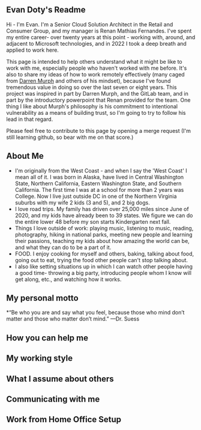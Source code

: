 ## Evan Doty's Readme

Hi - I'm Evan. I'm a Senior Cloud Solution Architect in the Retail and Consumer Group, and my manager is Renan Mathias Fernandes. I've spent my entire career- over twenty years at this point - working with, around, and adjacent to Microsoft technologies, and in 2022 I took a deep breath and applied to work here. 

This page is intended to help others understand what it might be like to work with me, especially people who haven't worked with me before. It's also to share my ideas of how to work remotely effectively (many caged from [Darren Murph](https://about.gitlab.com/handbook/ceo/chief-of-staff-team/readmes/dmurph/#darrens-readme) and others of his mindset), because I've found tremendous value in doing so over the last seven or eight years. This project was inspired in part by Darren Murph, and the GitLab team, and in part by the introductory powerpoint that Renan provided for the team. One thing I like about Murph's philosophy is his commitment to intentional vulnerability as a means of building trust, so I'm going to try to follow his lead in that regard. 

Please feel free to contribute to this page by opening a merge request (I'm still learning github, so bear with me on that score.)

## About Me

* I'm originally from the West Coast - and when I say the 'West Coast' I mean all of it. I was born in Alaska, have lived in Central Washington State, Northern California, Eastern Washington State, and Southern California. The first time I was at a school for more than 2 years was College. Now I live just outside DC in one of the Northern Virginia suburbs with my wife 2 kids (3 and 5), and 2 big dogs. 
* I love road trips. My family has driven over 25,000 miles since June of 2020, and my kids have already been to 39 states. We figure we can do the entire lower 48 before my son starts Kindergarten next fall. 
* Things I love outside of work: playing music, listening to music, reading, photography, hiking in national parks, meeting new people and learning their passions, teaching my kids about how amazing the world can be, and what they can do to be a part of it.
* FOOD. I enjoy cooking for myself and others, baking, talking about food, going out to eat, trying the food other people can't stop talking about.
* I also like setting situations up in which I can watch other people having a good time- throwing a big party, introducing people whom I know will get along, etc., and watching how it works. 


## My personal motto
*“Be who you are and say what you feel, because those who mind don’t matter and those who matter don’t mind.” —Dr. Suess


## How you can help me


## My working style


## What I assume about others


## Communicating with me


## Work from Home Office Setup


